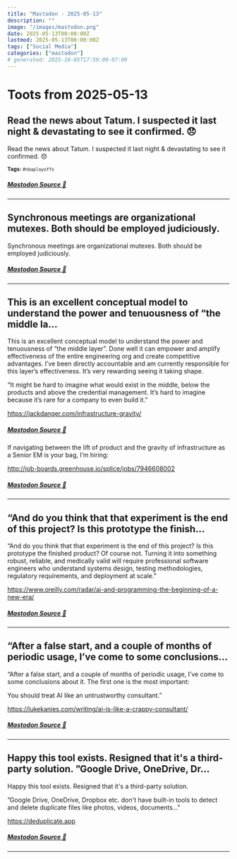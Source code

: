 ```yaml
---
title: "Mastodon - 2025-05-13"
description: ""
image: "/images/mastodon.png"
date: 2025-05-13T00:00:00Z
lastmod: 2025-05-13T00:00:00Z
tags: ["Social Media"]
categories: ["mastodon"]
# generated: 2025-10-05T17:59:09-07:00
---
```


# Toots from 2025-05-13

## Read the news about Tatum. I suspected it last night & devastating to see it confirmed.  😞

Read the news about Tatum. I suspected it last night & devastating to see it confirmed.  😞

<small><b>Tags:</b> `#nbaplayoffs`</small>

##### [Mastodon Source 🐘](https://hachyderm.io/@mweagle/114502686382123820)

---

## Synchronous meetings are organizational mutexes. Both should be employed judiciously.

Synchronous meetings are organizational mutexes. Both should be employed judiciously.

##### [Mastodon Source 🐘](https://hachyderm.io/@mweagle/114501063407566124)

---

## This is an excellent conceptual model to understand the power and tenuousness of “the middle la...

This is an excellent conceptual model to understand the power and tenuousness of “the middle layer”.  Done well it can empower and amplify effectiveness of the entire engineering org and create competitive advantages.  I’ve been directly accountable and am currently responsible for this layer’s effectiveness. It’s very rewarding seeing it taking shape.

“It might be hard to imagine what would exist in the middle, below the products and above the credential management. It’s hard to imagine because it’s rare for a company to even build it.”

<https://jackdanger.com/infrastructure-gravity/>

##### [Mastodon Source 🐘](https://hachyderm.io/@mweagle/114498970982669080)

If navigating between the lift of product and the gravity of infrastructure as a Senior EM is your bag, I’m hiring:

<http://job-boards.greenhouse.io/splice/jobs/7946608002>

##### [Mastodon Source 🐘](https://hachyderm.io/@mweagle/114498982524288524)

---

## “And do you think that that experiment is the end of this project? Is this prototype the finish...

“And do you think that that experiment is the end of this project? Is this prototype the finished product? Of course not. Turning it into something robust, reliable, and medically valid will require professional software engineers who understand systems design, testing methodologies, regulatory requirements, and deployment at scale.”

<https://www.oreilly.com/radar/ai-and-programming-the-beginning-of-a-new-era/>

##### [Mastodon Source 🐘](https://hachyderm.io/@mweagle/114498855428922736)

---

## “After a false start, and a couple of months of periodic usage, I’ve come to some conclusions...

“After a false start, and a couple of months of periodic usage, I’ve come to some conclusions about it. The first one is the most important:

You should treat AI like an untrustworthy consultant.”

<https://lukekanies.com/writing/ai-is-like-a-crappy-consultant/>

##### [Mastodon Source 🐘](https://hachyderm.io/@mweagle/114498830932861501)

---

## Happy this tool exists. Resigned that it's a third-party solution.  ”Google Drive, OneDrive, Dr...

Happy this tool exists. Resigned that it's a third-party solution.

”Google Drive, OneDrive, Dropbox etc. don't have built-in tools to detect and delete duplicate files like photos, videos, documents..."

<https://deduplicate.app>

##### [Mastodon Source 🐘](https://hachyderm.io/@mweagle/114498396925899418)

---

